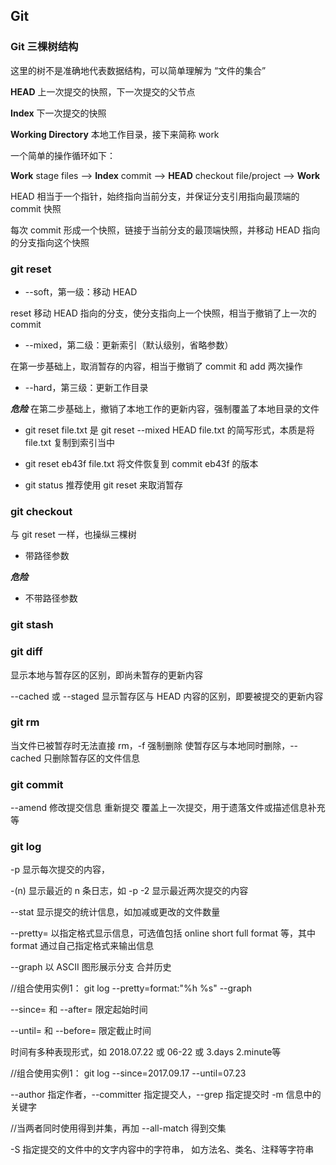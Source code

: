 ## Git

### Git 三棵树结构 ###

这里的树不是准确地代表数据结构，可以简单理解为 “文件的集合”

**HEAD**	上一次提交的快照，下一次提交的父节点

**Index**	下一次提交的快照

**Working Directory**	本地工作目录，接下来简称 work

一个简单的操作循环如下：

**Work**  stage files -->  **Index**  commit -->  **HEAD**  checkout file/project --> **Work**

HEAD 相当于一个指针，始终指向当前分支，并保证分支引用指向最顶端的 commit 快照

每次 commit 形成一个快照，链接于当前分支的最顶端快照，并移动 HEAD 指向的分支指向这个快照

### git reset ###

* --soft，第一级：移动 HEAD

reset 移动 HEAD 指向的分支，使分支指向上一个快照，相当于撤销了上一次的 commit

* --mixed，第二级：更新索引（默认级别，省略参数）

在第一步基础上，取消暂存的内容，相当于撤销了 commit 和 add 两次操作

* --hard，第三级：更新工作目录

***危险*** 在第二步基础上，撤销了本地工作的更新内容，强制覆盖了本地目录的文件

* git reset file.txt 是 git reset --mixed HEAD file.txt 的简写形式，本质是将 file.txt 复制到索引当中

* git reset eb43f file.txt 将文件恢复到 commit eb43f 的版本

* git status 推荐使用 git reset 来取消暂存


### git checkout ###

与 git reset 一样，也操纵三棵树

* 带路径参数

***危险*** 

* 不带路径参数




### git stash ###

### git diff ###

显示本地与暂存区的区别，即尚未暂存的更新内容

--cached 或 --staged 显示暂存区与 HEAD 内容的区别，即要被提交的更新内容

### git rm ###

当文件已被暂存时无法直接 rm，-f 强制删除 使暂存区与本地同时删除，--cached 只删除暂存区的文件信息

### git commit ###

--amend 修改提交信息 重新提交 覆盖上一次提交，用于遗落文件或描述信息补充等

### git  log ###

-p 显示每次提交的内容，

-(n) 显示最近的 n 条日志，如 -p -2 显示最近两次提交的内容

--stat 显示提交的统计信息，如加减或更改的文件数量

--pretty= 以指定格式显示信息，可选值包括 online short full format 等，其中 format 通过自己指定格式来输出信息

--graph 以 ASCII 图形展示分支 合并历史

//组合使用实例1：    git log --pretty=format:"%h %s" --graph

--since= 和 --after= 限定起始时间

--until= 和 --before= 限定截止时间

时间有多种表现形式，如 2018.07.22 或 06-22 或 3.days 2.minute等

//组合使用实例1：    git log --since=2017.09.17 --until=07.23

--author 指定作者，--committer 指定提交人，--grep 指定提交时 -m 信息中的关键字

//当两者同时使用得到并集，再加 --all-match 得到交集

-S 指定提交的文件中的文字内容中的字符串， 如方法名、类名、注释等字符串

